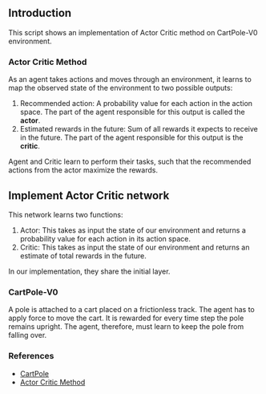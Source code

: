 ## Introduction

This script shows an implementation of Actor Critic method on CartPole-V0 environment.

### Actor Critic Method

As an agent takes actions and moves through an environment, it learns to map
the observed state of the environment to two possible outputs:

1. Recommended action: A probability value for each action in the action space.
   The part of the agent responsible for this output is called the **actor**.
2. Estimated rewards in the future: Sum of all rewards it expects to receive in the
   future. The part of the agent responsible for this output is the **critic**.

Agent and Critic learn to perform their tasks, such that the recommended actions
from the actor maximize the rewards.

## Implement Actor Critic network

This network learns two functions:

1. Actor: This takes as input the state of our environment and returns a
   probability value for each action in its action space.
2. Critic: This takes as input the state of our environment and returns
   an estimate of total rewards in the future.

In our implementation, they share the initial layer.

### CartPole-V0

A pole is attached to a cart placed on a frictionless track. The agent has to apply
force to move the cart. It is rewarded for every time step the pole
remains upright. The agent, therefore, must learn to keep the pole from falling over.

### References

- [CartPole](http://www.derongliu.org/adp/adp-cdrom/Barto1983.pdf)
- [Actor Critic Method](https://hal.inria.fr/hal-00840470/document)
